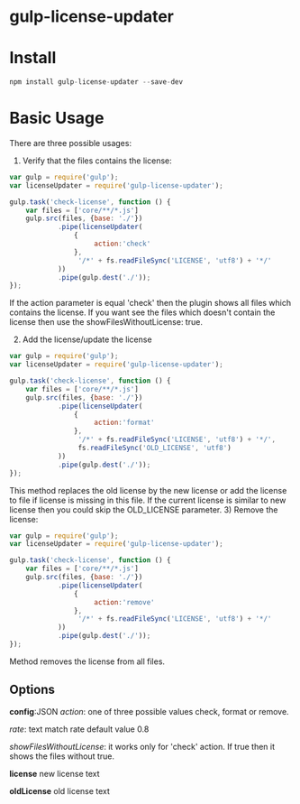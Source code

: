 # gulp-license-updater


# Install

```javascript
npm install gulp-license-updater --save-dev
```

# Basic Usage

There are three possible usages:
1) Verify that the files contains the license:

```javascript
var gulp = require('gulp');
var licenseUpdater = require('gulp-license-updater');

gulp.task('check-license', function () {
    var files = ['core/**/*.js']
    gulp.src(files, {base: './'})
            .pipe(licenseUpdater(
                {
                     action:'check'
                },
                 '/*' + fs.readFileSync('LICENSE', 'utf8') + '*/'
            ))
            .pipe(gulp.dest('./'));
});
```
If the action parameter is equal 'check' then the plugin shows all files which contains the license.
If you want see the files which doesn't contain the license then use the showFilesWithoutLicense: true.

2) Add the license/update the license
```javascript
var gulp = require('gulp');
var licenseUpdater = require('gulp-license-updater');

gulp.task('check-license', function () {
    var files = ['core/**/*.js']
    gulp.src(files, {base: './'})
            .pipe(licenseUpdater(
                {
                     action:'format'
                },
                 '/*' + fs.readFileSync('LICENSE', 'utf8') + '*/',
                 fs.readFileSync('OLD_LICENSE', 'utf8')
            ))
            .pipe(gulp.dest('./'));
});
```
This method replaces the old license by the new license or add the license to file if license is missing in this file.
If the current license is similar to new license then you could skip the OLD_LICENSE parameter.
3) Remove the license:
```javascript
var gulp = require('gulp');
var licenseUpdater = require('gulp-license-updater');

gulp.task('check-license', function () {
    var files = ['core/**/*.js']
    gulp.src(files, {base: './'})
            .pipe(licenseUpdater(
                {
                     action:'remove'
                },
                 '/*' + fs.readFileSync('LICENSE', 'utf8') + '*/'
            ))
            .pipe(gulp.dest('./'));
});
```
Method removes the license from all files.
## Options
**config**:JSON
*action*: one of three possible values check, format or remove.

*rate*: text match rate default value 0.8

*showFilesWithoutLicense*: it works only for 'check' action. If true then it shows the files without true.

**license** new license text

**oldLicense** old license text

